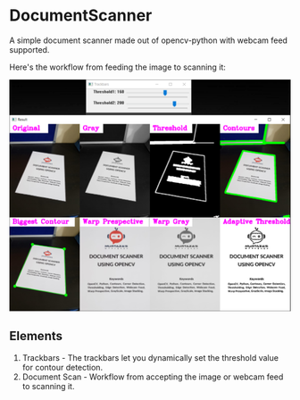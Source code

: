 # DocumentScanner
A simple document scanner made out of opencv-python with webcam feed supported.

Here's the workflow from feeding the image to scanning it:

![Workflow](https://github.com/s-hash-exe/DocumentScanner/blob/master/Workflow.PNG)

## Elements

1. Trackbars - The trackbars let you dynamically set the threshold value for contour detection.
2. Document Scan - Workflow from accepting the image or webcam feed to scanning it.
